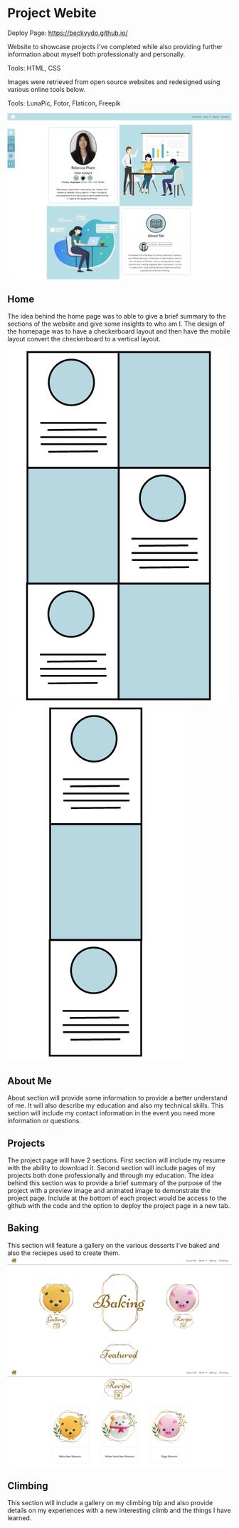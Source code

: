 # Project Webite
Deploy Page: https://beckyydo.github.io/

Website to showcase projects I've completed while also providing further information about myself both professionally and personally.

Tools: HTML, CSS

Images were retrieved from open source websites and redesigned using various online tools below.

Tools: LunaPic, Fotor, Flaticon, Freepik

![Home Desktop Layout](images/Repo/Screenshot_1.PNG)

## Home 
The idea behind the home page was to able to give a brief summary to the sections of the website and give some insights to who am I.
The design of the homepage was to have a checkerboard layout and then have the mobile layout convert the checkerboard to a vertical layout.

![Home Desktop Layout](images/Home-Desktop-Layout.png)![Home Mobile Layout](images/Home-Mobile-Layout.png)

## About Me
About section will provide some information to provide a better understand of me. It will also describe my education and also my technical skills. This section will
include my contact information in the event you need more information or questions.

## Projects
The project page will have 2 sections. First section will include my resume with the ability to download it. Second section
will include pages of my projects both done professionally and through my education. The idea behind this section was to provide a brief summary
of the purpose of the project with a preview image and animated image to demonstrate the project page. Include at the bottom of each project would be 
access to the github with the code and the option to deploy the project page in a new tab.

## Baking
This section will feature a gallery on the various desserts I've baked and also the reciepes used to create them.
![Home Desktop Layout](images/Repo/Screenshot_2.PNG)
![Home Desktop Layout](images/Repo/Screenshot_3.PNG)

## Climbing
This section will include a gallery on my climbing trip and also provide details on my experiences with a new interesting climb and the things I have learned.
